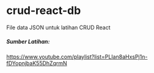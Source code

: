 # crud-react-db
File data JSON untuk latihan CRUD React

##### Sumber Latihan:
https://www.youtube.com/playlist?list=PLIan8aHxsPj1n-fDYopnjbaK55DhZqrmN
